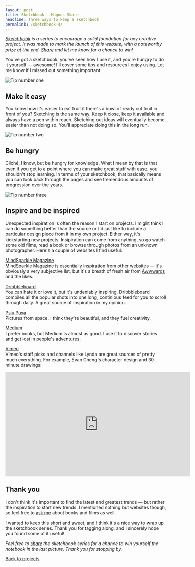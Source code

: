 ```yaml
---
layout: post
title: Sketchbook - Magnus Skare
headline: Three ways to keep a sketchbook
permalink: /sketchbook-4/
---
```


*<a href="/case-sketchbook">Sketchbook</a> is a series to encourage a solid foundation for any creative project. It was made to mark the launch of this website, with a noteworthy prize at the end. <a href="http://twitter.com/share?text=How%20To%20Start%20Sketching" target="_blank">Share</a> and let me know for a chance to win!*

You've got a sketchbook, you've seen how I use it, and you're hungry to do it yourself &mdash; awesome! I'll cover some tips and resources I enjoy using. Let me know if I missed out something important.

<img src="../img/sketchbook/img_17.jpg" alt="Tip number one">

## Make it easy

You know how it's easier to eat fruit if there's a bowl of ready cut fruit in front of you? Sketching is the same way. Keep it close, keep it available and always have a pen within reach. Sketching out ideas will eventually become easier than not doing so. You'll appreciate doing this in the long run.

<img src="../img/sketchbook/img_18.jpg" alt="Tip number two">

## Be hungry

Cliché, I know, but be hungry for knowledge. What I mean by that is that even if you get to a point where you can make great stuff with ease, you shouldn't stop learning. In terms of your sketchbook, that basically means you can look back through the pages and see tremendous amounts of progression over the years.

<img src="../img/sketchbook/img_19.jpg" alt="Tip number three">

## Inspire and be inspired

Unexpected inspiration is often the reason I start on projects. I might think I can do something better than the source or I'd just like to include a particular design piece from it in my own project. Either way, it's kickstarting new projects. Insipiration can come from anything, so go watch some old films, read a book or browse through photos from an unknown photographer. Here's a couple of websites I find useful:

<a href="http://mindsparklemag.com/" target="_blank">MindSparkle Magazine</a><br>
MindSparkle Magazine is essentially inspiration from other websites &mdash; it's obviously a very subjective list, but it's a breath of fresh air from <a href="http://www.awwwards.com/" target="_blank">Awwwards</a> and the likes.

<a href="http://dribbbleboard.com/#popular" target="_blank">Dribbbleboard</a><br>
You can hate it or love it, but it's undeniably inspiring. Dribbbleboard compiles all the popular shots into one long, continious feed for you to scroll through daily. A great source of inspiration in my opinion.


<a href="http://psiupuxa.com/" target="_blank">Psiu Puxa</a><br>
Pictures from space. I think they're beautiful, and they fuel creativity.

<a href="https://medium.com/" target="_blank">Medium</a><br>
I prefer books, but Medium is almost as good. I use it to discover stories and get lost in people's adventures.

<a href="http://vimeo.com">Vimeo</a><br>
Vimeo's staff picks and channels like Lynda are great sources of pretty much everything. For example, Evan Cheng's character design and 30 minute drawings:

<iframe src="https://player.vimeo.com/video/111231865?color=ffffff&amp;title=0&amp;byline=0&amp;portrait=0" width="580" height="326" frameborder="0" webkitallowfullscreen mozallowfullscreen allowfullscreen class="big"></iframe>

## Thank you

I don't think it's important to find the latest and greatest trends  &mdash; but rather the inspiration to start new trends. I mentioned nothing but websites though, so feel free to <a href="https://twitter.com/MagnusSkare" target="_blank">ask me</a> about books and films as well.

I wanted to keep this short and sweet, and I think it's a nice way to wrap up the sketchbook series. Thank you for tagging along, and I sincerely hope you found some of it useful!

*Feel free to <a href="http://twitter.com/share?text=How%20To%20Start%20Sketching" target="_blank">share</a> the sketchbook series for a chance to win yourself the notebook in the last picture. Thank you for stopping by.*

<a href="/projects" class="next">Back to projects</a>




